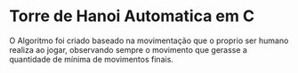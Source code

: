 # Torre de Hanoi Automatica em C

O Algoritmo foi criado baseado na movimentação que o proprio ser humano realiza ao jogar, observando sempre o movimento que gerasse a quantidade de mínima de movimentos finais.

